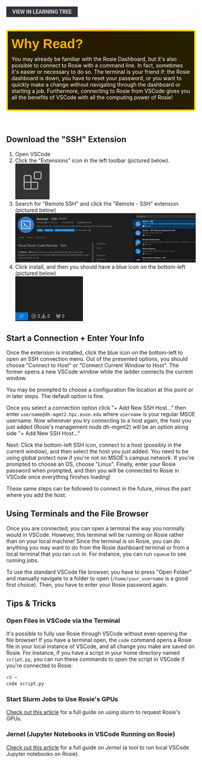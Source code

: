 <br>
<a href='/learning-tree?node=18' style='
    background-color: #31313a;
    color: gainsboro;
    padding: 6px 16px;
    border: none
    border-radius: 4px;
    text-transform: uppercase;
    font-family: "Roboto", sans-serif;
    font-size: 1em;
    font-weight: bold;
    cursor: pointer;
    text-decoration: none;
    display: inline-block;'
>
  View in Learning Tree
</a>

<br>
<br>
<br>

<div style='
  position: relative;
  padding: 10px; 
  border-radius: 5px;
  background-color: rgba(0, 0, 0, 0.85); 
  border: 4px solid transparent;
  background-image: linear-gradient(90deg, rgba(0, 0, 0, 0.85), rgba(0, 0, 0, 0.85)), linear-gradient(90deg, gold, orange, gold);
  background-origin: border-box;
  background-clip: padding-box, border-box;
'>

<svg width='200' height='50' style='display: block; margin-bottom: 5px;'>
  <text x='0' y='35' font-size='35' font-family='Arial' font-weight='bold' fill='gold'>
    Why Read?
    <animate attributeName='fill' values='gold; orange; gold' dur='3s' repeatCount='indefinite' />
  </text>
</svg>

<p style='color: white; margin-top: 2px;'>You may already be familiar with the Rosie Dashboard, but it's also possible to connect to Rosie with a command line. In fact, sometimes it's easier or necessary to do so. The terminal is your friend if: the Rosie dashboard is down, you have to reset your password, or you want to quickly make a change without navigating through the dashboard or starting a job. Furthermore, connecting to Rosie from VSCode gives you all the benefits of VSCode with all the computing power of Rosie!</p>

</div>

<br/>

<br/>

## Download the "SSH" Extension

1. Open VSCode
2. Click the "Extensions" icon in the left toolbar (pictured below).  
![extension icon](/images/article_content/extensions-view-icon.png) 
3. Search for "Remote SSH" and click the "Remote - SSH" extension (pictured below)  
![remote ssh](/images/article_content/remote-ssh.png)
4. Click install, and then you should have a blue icon on the bottom-left (pictured below)  
![blue icon](/images/article_content/ssh-icon.png)

## Start a Connection + Enter Your Info

Once the extension is installed, click the blue icon on the bottom-left to open an SSH connection menu. Out of the presented options, you should choose "Connect to Host" or "Connect Current Window to Host". The former opens a new VSCode window while the ladder connects the current window.

You may be prompted to choose a configuration file location at this point or in later steps. The default option is fine.

Once you select a connection option click "+ Add New SSH Host..." then enter `username@dh-mgmt2.hpc.msoe.edu` where `username` is your regular MSOE username. Now whenever you try connecting to a host again, the host you just added (Rosie's management node dh-mgmt2) will be an option along side "+ Add New SSH Host..."

Next: Click the bottom-left SSH icon, connect to a host (possibly in the current window), and then select the host you just added. You need to be using global protect now if you're not on MSOE's campus network. If you're prompted to choose an OS, choose "Linux". Finally, enter your Rosie password when prompted, and then you will be connected to Rosie in VSCode once everything finishes loading!

These same steps can be followed to connect in the future, minus the part where you add the host.

## Using Terminals and the File Browser

Once you are connected, you can open a terminal the way you normally would in VSCode. However, this terminal will be running on Rosie rather than on your local machine! Since the terminal is on Rosie, you can do anything you may want to do from the Rosie dashboard terminal or from a local terminal that you ran `ssh` in. For instance, you can run `squeue` to see running jobs.

To use the standard VSCode file browser, you have to press "Open Folder" and manually navigate to a folder to open (`/home/your_username` is a good first choice). Then, you have to enter your Rosie password again.

## Tips & Tricks

### Open Files in VSCode via the Terminal

It's possible to fully use Rosie through VSCode without even opening the file browser! If you have a terminal open, the `code` command opens a Rosie file in your local instance of VSCode, and all change you make are saved on Rosie. For instance, if you have a script in your home directory named `script.py`, you can run these commands to open the script in VSCode if you're connected to Rosie:
```bash
cd ~
code script.py
```

### Start Slurm Jobs to Use Rosie's GPUs

[Check out this article](/library?nav=Articles&article=Learning_Resources-Advanced-Slurm) for a full guide on using slurm to request Rosie's GPUs.

### Jernel (Jupyter Notebooks in VSCode Running on Rosie)

[Check out this article](/library?nav=Articles&article=Learning_Resources-Jernel) for a full guide on *Jernel* (a tool to run local VSCode Jupyter notebooks on Rosie).